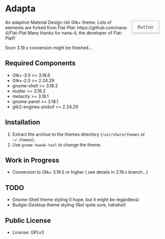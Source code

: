 Adapta
=========
<img src="img/Button.gif" alt="Button" align="right" />
An adaptive Material Design-ish Gtk+ theme.
Lots of elements are forked from Flat-Plat: https://github.com/nana-4/Flat-Plat
Many thanks for nana-4, the developer of Flat-Plat!!

Soon 3.19.x conversion might be finished...

Required Components
-------------------
* Gtk+-3.0 >= 3.18.6
* Gtk+-2.0 >= 2.24.29
* gnome-shell >= 3.18.2
* mutter >= 3.18.2
* metacity >= 3.18.1
* gnome-panel >= 3.18.1
* gtk2-engines-pixbuf >= 2.24.29

Installation
------------
1. Extract the archive to the themes directory (`/usr/share/themes` or `~/.themes`).
2. Use `gnome-tweak-tool` to change the theme.

Work in Progress
----------------
* Conversion to Gtk+ 3.19.5 or higher ( see details in 3.19.x branch...)

TODO
----
* Gnome-Shell theme styling (I hope, but it might be regardless)
* Budgie-Desktop theme styling (Not quite sure, hahaha!)

Public License
--------------
* License: GPLv3
